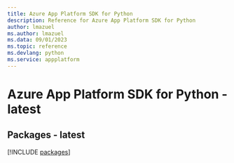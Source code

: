 ```yaml
---
title: Azure App Platform SDK for Python
description: Reference for Azure App Platform SDK for Python
author: lmazuel
ms.author: lmazuel
ms.data: 09/01/2023
ms.topic: reference
ms.devlang: python
ms.service: appplatform
---
```

# Azure App Platform SDK for Python - latest
## Packages - latest
[!INCLUDE [packages](app-platform-index.md)]